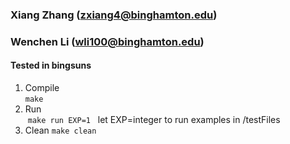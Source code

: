 ### Xiang Zhang  (zxiang4@binghamton.edu)
### Wenchen Li  (wli100@binghamton.edu)
####  Tested in bingsuns
1. Compile <br>
  `make`
2. Run<br>
  `make run EXP=1`   let EXP=integer to run examples in /testFiles
3. Clean
  `make clean`

